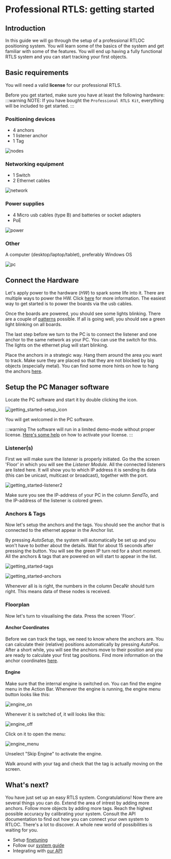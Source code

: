 # Professional RTLS: getting started

## Introduction
In this guide we will go through the setup of a professional RTLOC positioning system. You will learn some of the basics of the system and get familiar with some of the features. You will end up having a fully functional RTLS system and you can start tracking your first objects.

## Basic requirements
You will need a valid **license** for our professional RTLS.

Before you get started, make sure you have at least the following hardware:
:::warning NOTE:
 If you have bought the `Professional RTLS Kit`, everything will be included to get started.
:::

### Positioning devices
  - 4 anchors
  - 1 listener anchor
  - 1 Tag

![nodes](./img/install_nodes.png)

### Networking equipment
  - 1 Switch
  - 2 Ethernet cables

![network](./img/install_network.png)

### Power supplies
  - 4 Micro usb cables (type B) and batteries or socket adapters
  - PoE

  ![power](./img/install_power_supply.png)

### Other
A computer (desktop/laptop/tablet), preferably Windows OS

![pc](./img/install_PC.jpeg)


## Connect the Hardware
Let's apply power to the hardware (_HW_) to spark some life into it. There are multiple ways to power the HW. Click [here](LINK) for more information. The easiest way to get started is to power the boards via the usb cables.

Once the boards are powered, you should see some lights blinking. There are a couple of [patterns](/reference/leds.html) possible. If all is going well, you should see a green light blinking on all boards.

The last step before we turn to the PC is to connect the listener and one anchor to the same network as your PC. You can use the switch for this. The lights on the ethernet plug will start blinking.

Place the anchors in a strategic way. Hang them around the area you want to track. Make sure they are placed so that they are not blocked by big objects (especially metal). You can find some more hints on how to hang the anchors [here](LINK).

## Setup the PC Manager software
Locate the PC software and start it by double clicking the icon.

![getting_started-setup_icon](./img/getting_started-setup_icon.png)

You will get welcomed in the PC software.

:::warning
The software will run in a limited demo-mode without proper license.
[Here's some help](/cxRTLS/cxRTLS_license.html) on how to activate your license.
:::

### Listener(s)
First we will make sure the listener is properly initiated. Go the the screen  'Floor' in which you will see the _Listener Module_. All the connected listeners are listed here. It will show you to which IP address it is sending its data (this can be unicast, multicast or broadcast), together with the port.

![getting_started-listener2](./img/getting_started-listener2.png)

Make sure you see the IP-address of your PC in the column _SendTo_, and the IP-address of the listener is colored green.

### Anchors & Tags
Now let's setup the anchors and the tags. You should see the anchor that is connected to the ethernet appear in the Anchor list.

By pressing _AutoSetup_, the system will automatically be set up and you won't have to bother about the details. Wait for about 15 seconds after pressing the button. You will see the green IP turn red for a short moment.
All the anchors & tags that are powered on will start to appear in the list.

![getting_started-tags](./img/getting_started-tags.png)

![getting_started-anchors](./img/getting_started-anchors.png)

Whenever all is is right, the numbers in the column DecaNr should turn right. This means data of these nodes is received.

### Floorplan
Now let's turn to visualising the data. Press the screen 'Floor'. 

#### Anchor Coordinates
Before we can track the tags, we need to know where the anchors are. 
You can calculate their (relative) positions automatically by pressing _AutoPos_. 
After a short while, you will see the anchors move to their position and you are ready to calculate your first tag positions.
Find more information on the anchor coordinates [here](/install/anchor_placement.html).

#### Engine
Make sure that the internal engine is switched on. You can find the engine menu in the Action Bar. Whenever the engine is running, the engine menu button looks like this: 

![engine_on](./img/getting_started_eng_on.png "Engine on")

Whenever it is switched of, it will looks like this: 

![engine_off](./img/getting_started_eng_off.png "Engine off")

Click on it to open the menu:

![engine_menu](./img/getting_started_eng_menu.png "Engine Menu")

Unselect "Skip Engine" to activate the engine.

Walk around with your tag and check that the tag is actually moving on the screen.

## What's next?
You have just set up an easy RTLS system. Congratulations! Now there are several things you can do. Extend the area of intrest by adding more anchors. Follow more objects by adding more tags. Reach the highest possible accuracy by calibrating your system. Consult the API documentation to find out how you can connect your own system to RTLOC. There's a lot to discover. A whole new world of possibilities is waiting for you.

* Setup [finetuning](/install/tuning.html)
* Follow our [system guide](/guide/)
* Integrating with [our API](/api/)
